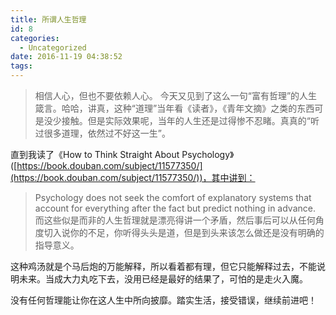 ```yaml
---
title: 所谓人生哲理
id: 8
categories:
  - Uncategorized
date: 2016-11-19 04:38:52
tags:
---
```


> 相信人心，但也不要依赖人心。
今天又见到了这么一句“富有哲理”的人生箴言。哈哈，讲真，这种“道理”当年看《读者》，《青年文摘》之类的东西可是没少接触。但是实际效果呢，当年的人生还是过得惨不忍睹。真真的“听过很多道理，依然过不好这一生”。

直到我读了《How to Think Straight About Psychology》 ([https://book.douban.com/subject/11577350/](https://book.douban.com/subject/11577350/))，其中讲到：
> Psychology does not seek the comfort of explanatory systems that account for everything after the fact but predict nothing in advance.
而这些似是而非的人生哲理就是漂亮得讲一个矛盾，然后事后可以从任何角度切入说你的不足，你听得头头是道，但是到头来该怎么做还是没有明确的指导意义。

这种鸡汤就是个马后炮的万能解释，所以看着都有理，但它只能解释过去，不能说明未来。当成大力丸吃下去，没用已经是最好的结果了，可怕的是走火入魔。

没有任何哲理能让你在这人生中所向披靡。踏实生活，接受错误，继续前进吧！